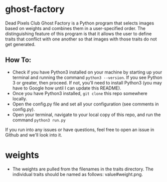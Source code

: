 # ghost-factory

Dead Pixels Club Ghost Factory is a Python program that selects images based on weights and combines them in a user-specified order.  The distinguishing feature of this program is that it allows the user to define traits that conflict with one another so that images with those traits do not get generated.

## How To:
- Check if you have Python3 installed on your machine by starting up your terminal and running the command `python3 --version`.  If you see Python 3 or greater, then proceed.  If not, you'll need to install Python3 (you may have to Google how until I can update this README).
- Once you have Python3 installed, `git clone` this repo somewhere locally.
- Open the config.py file and set all your configuration (see comments in config.py).
- Open your terminal, navigate to your local copy of this repo, and run the command `python3 run.py`

If you run into any issues or have questions, feel free to open an issue in Github and we'll look into it.

# weights
- The weights are pulled from the filenames in the traits directory.  The individual traits should be named as follows:  value#weight.png.  
